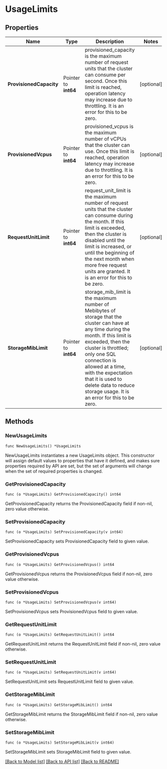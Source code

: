 # UsageLimits

## Properties

Name | Type | Description | Notes
------------ | ------------- | ------------- | -------------
**ProvisionedCapacity** | Pointer to **int64** | provisioned_capacity is the maximum number of request units that the cluster can consume per second. Once this limit is reached, operation latency may increase due to throttling. It is an error for this to be zero. | [optional] 
**ProvisionedVcpus** | Pointer to **int64** | provisioned_vcpus is the maximum number of vCPUs that the cluster can use. Once this limit is reached, operation latency may increase due to throttling. It is an error for this to be zero. | [optional] 
**RequestUnitLimit** | Pointer to **int64** | request_unit_limit is the maximum number of request units that the cluster can consume during the month. If this limit is exceeded, then the cluster is disabled until the limit is increased, or until the beginning of the next month when more free request units are granted. It is an error for this to be zero. | [optional] 
**StorageMibLimit** | Pointer to **int64** | storage_mib_limit is the maximum number of Mebibytes of storage that the cluster can have at any time during the month. If this limit is exceeded, then the cluster is throttled; only one SQL connection is allowed at a time, with the expectation that it is used to delete data to reduce storage usage. It is an error for this to be zero. | [optional] 

## Methods

### NewUsageLimits

`func NewUsageLimits() *UsageLimits`

NewUsageLimits instantiates a new UsageLimits object.
This constructor will assign default values to properties that have it defined,
and makes sure properties required by API are set, but the set of arguments
will change when the set of required properties is changed.

### GetProvisionedCapacity

`func (o *UsageLimits) GetProvisionedCapacity() int64`

GetProvisionedCapacity returns the ProvisionedCapacity field if non-nil, zero value otherwise.

### SetProvisionedCapacity

`func (o *UsageLimits) SetProvisionedCapacity(v int64)`

SetProvisionedCapacity sets ProvisionedCapacity field to given value.

### GetProvisionedVcpus

`func (o *UsageLimits) GetProvisionedVcpus() int64`

GetProvisionedVcpus returns the ProvisionedVcpus field if non-nil, zero value otherwise.

### SetProvisionedVcpus

`func (o *UsageLimits) SetProvisionedVcpus(v int64)`

SetProvisionedVcpus sets ProvisionedVcpus field to given value.

### GetRequestUnitLimit

`func (o *UsageLimits) GetRequestUnitLimit() int64`

GetRequestUnitLimit returns the RequestUnitLimit field if non-nil, zero value otherwise.

### SetRequestUnitLimit

`func (o *UsageLimits) SetRequestUnitLimit(v int64)`

SetRequestUnitLimit sets RequestUnitLimit field to given value.

### GetStorageMibLimit

`func (o *UsageLimits) GetStorageMibLimit() int64`

GetStorageMibLimit returns the StorageMibLimit field if non-nil, zero value otherwise.

### SetStorageMibLimit

`func (o *UsageLimits) SetStorageMibLimit(v int64)`

SetStorageMibLimit sets StorageMibLimit field to given value.


[[Back to Model list]](../README.md#documentation-for-models) [[Back to API list]](../README.md#documentation-for-api-endpoints) [[Back to README]](../README.md)


